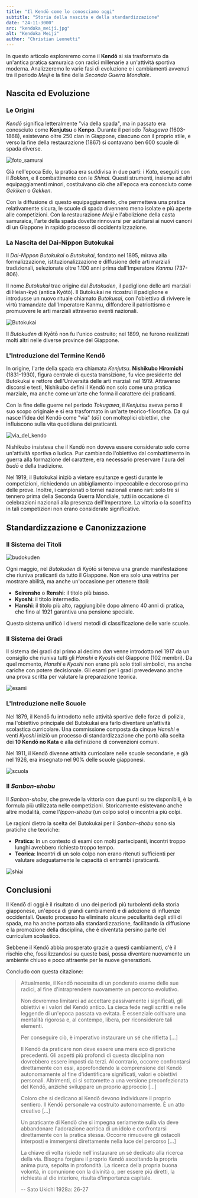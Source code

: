 ```yaml
---
title: "Il Kendō come lo conosciamo oggi"
subtitle: "Storia della nascita e della standardizzazione"
date: "24-11-3000"
src: "kendoka_meiji.jpg"
alt: "Kendoka Meiji"
author: "Christian Leonetti"
---
```


In questo articolo esploreremo come il **Kendō** si sia trasformato da un'antica pratica samuraica con radici millenarie a un'attività sportiva moderna. Analizzeremo le varie fasi di evoluzione e i cambiamenti avvenuti tra il periodo _Meiji_ e la fine della _Seconda Guerra Mondiale_.

## Nascita ed Evoluzione

### Le Origini

_Kendō_ significa letteralmente "via della spada", ma in passato era conosciuto come **Kenjutsu** o **Kenpo**. Durante il periodo _Tokugawa_ (1603-1868), esistevano oltre 250 clan in Giappone, ciascuno con il proprio stile, e verso la fine della restaurazione (1867) si contavano ben 600 scuole di spada diverse.

![foto_samurai](/posts/Samurai_Japan.jpg)

Già nell'epoca Edo, la pratica era suddivisa in due parti: i _Kata_, eseguiti con il _Bokken_, e il combattimento con le _Shinai_. Questi strumenti, insieme ad altri equipaggiamenti minori, costituivano ciò che all'epoca era conosciuto come _Gekiken_ o _Gekken_.

Con la diffusione di questo equipaggiamento, che permetteva una pratica relativamente sicura, le scuole di spada divennero meno isolate e più aperte alle competizioni. Con la restaurazione _Meiji_ e l'abolizione della casta samuraica, l'arte della spada dovette rinnovarsi per adattarsi ai nuovi canoni di un Giappone in rapido processo di occidentalizzazione.

### La Nascita del Dai-Nippon Butokukai

Il _Dai-Nippon Butokukai_ o _Butokukai_, fondato nel 1895, mirava alla formalizzazione, istituzionalizzazione e diffusione delle arti marziali tradizionali, selezionate oltre 1.100 anni prima dall'Imperatore _Kanmu_ (737-806).

Il nome _Butokukai_ trae origine dal _Butokuden_, il padiglione delle arti marziali di Heian-kyō (antica Kyōtō). Il Butokukai ne ricostruì il padiglione e introdusse un nuovo rituale chiamato _Butokusai_, con l'obiettivo di rivivere le virtù tramandate dall'Imperatore Kanmu, diffondere il patriottismo e promuovere le arti marziali attraverso eventi nazionali.

![Butokukai](/posts/Butokukai.jpg)

Il _Butokuden_ di Kyōtō non fu l'unico costruito; nel 1899, ne furono realizzati molti altri nelle diverse province del Giappone.

### L'Introduzione del Termine Kendō

In origine, l'arte della spada era chiamata _Kenjutsu_. **Nishikubo Hiromichi** (1831-1930), figura centrale di questa transizione, fu vice presidente del Butokukai e rettore dell'Università delle arti marziali nel 1919. Attraverso discorsi e testi, Nishikubo definì il Kendō non solo come una pratica marziale, ma anche come un'arte che forma il carattere dei praticanti.

Con la fine delle guerre nel periodo _Tokugawa_, il _Kenjutsu_ aveva perso il suo scopo originale e si era trasformato in un'arte teorico-filosofica. Da qui nasce l'idea del Kendō come "via" (_dō_) con molteplici obiettivi, che influiscono sulla vita quotidiana dei praticanti.

![via_del_kendo](/posts/via_kendo.jpg)

Nishikubo insisteva che il Kendō non doveva essere considerato solo come un'attività sportiva o ludica. Pur cambiando l'obiettivo dal combattimento in guerra alla formazione del carattere, era necessario preservare l'aura del _budō_ e della tradizione.

Nel 1919, il Butokukai iniziò a vietare esultanze e gesti durante le competizioni, richiedendo un abbigliamento impeccabile e decoroso prima delle prove. Inoltre, i campionati o tornei nazionali erano rari: solo tre si tennero prima della Seconda Guerra Mondiale, tutti in occasione di celebrazioni nazionali alla presenza dell'Imperatore. La vittoria o la sconfitta in tali competizioni non erano considerate significative.

## Standardizzazione e Canonizzazione

### Il Sistema dei Titoli

![budokuden](/posts/budokuden.jpg)

Ogni maggio, nel _Butokuden_ di Kyōtō si teneva una grande manifestazione che riuniva praticanti da tutto il Giappone. Non era solo una vetrina per mostrare abilità, ma anche un'occasione per ottenere titoli:

- **Seirensho** o **Renshi**: il titolo più basso.
- **Kyoshi**: il titolo intermedio.
- **Hanshi**: il titolo più alto, raggiungibile dopo almeno 40 anni di pratica, che fino al 1921 garantiva una pensione speciale.

Questo sistema unificò i diversi metodi di classificazione delle varie scuole.

### Il Sistema dei Gradi

Il sistema dei gradi dal primo al decimo _dan_ venne introdotto nel 1917 da un consiglio che riuniva tutti gli _Hanshi_ e _Kyoshi_ del Giappone (102 membri). Da quel momento, _Hanshi_ e _Kyoshi_ non erano più solo titoli simbolici, ma anche cariche con potere decisionale. Gli esami per i gradi prevedevano anche una prova scritta per valutare la preparazione teorica.

![esami](/posts/esami.jpg)

### L'Introduzione nelle Scuole

Nel 1879, il Kendō fu introdotto nelle attività sportive delle forze di polizia, ma l'obiettivo principale del Butokukai era farlo diventare un'attività scolastica curricolare. Una commissione composta da cinque _Hanshi_ e venti _Kyoshi_ iniziò un processo di standardizzazione che portò alla scelta dei **10 Kendō no Kata** e alla definizione di convenzioni comuni.

Nel 1911, il Kendō divenne attività curricolare nelle scuole secondarie, e già nel 1926, era insegnato nel 90% delle scuole giapponesi.

![scuola](/posts/kendo_scuola.jpg)

### Il _Sanbon-shobu_

Il _Sanbon-shobu_, che prevede la vittoria con due punti su tre disponibili, è la formula più utilizzata nelle competizioni. Storicamente esistevano anche altre modalità, come l'_Ippon-shobu_ (un colpo solo) o incontri a più colpi.

Le ragioni dietro la scelta del Butokukai per il _Sanbon-shobu_ sono sia pratiche che teoriche:

- **Pratica**: In un contesto di esami con molti partecipanti, incontri troppo lunghi avrebbero richiesto troppo tempo.
- **Teorica**: Incontri di un solo colpo non erano ritenuti sufficienti per valutare adeguatamente le capacità di entrambi i praticanti.

![shiai](/posts/shiai.jpg)

## Conclusioni

Il Kendō di oggi è il risultato di uno dei periodi più turbolenti della storia giapponese, un'epoca di grandi cambiamenti e di adozione di influenze occidentali. Questo processo ha eliminato alcune peculiarità degli stili di spada, ma ha anche portato alla standardizzazione, facilitando la diffusione e la promozione della disciplina, che è diventata persino parte del curriculum scolastico.

Sebbene il Kendō abbia prosperato grazie a questi cambiamenti, c'è il rischio che, fossilizzandosi su queste basi, possa diventare nuovamente un ambiente chiuso e poco attraente per le nuove generazioni.

Concludo con questa citazione:

>Attualmente, il Kendō necessita di un ponderato esame delle sue radici, al fine d'intraprendere nuovamente un percorso evolutivo.
>
>Non dovremmo limitarci ad accettare passivamente i significati, gli obiettivi e i valori del Kendō antico. La cieca fede negli scritti e nelle leggende di un'epoca passata va evitata. È essenziale coltivare una mentalità rigorosa e, al contempo, libera, per riconsiderare tali elementi.
>
>Per conseguire ciò, è imperativo instaurare un sé che rifletta [...]
>
>Il Kendō da praticare non deve essere una mera eco di pratiche precedenti. Gli aspetti più profondi di questa disciplina non dovrebbero essere imposti da terzi. Al contrario, occorre confrontarsi direttamente con essi, approfondendo la comprensione del Kendō autonomamente al fine d'identificare significati, valori e obiettivi personali. Altrimenti, ci si sottomette a una versione preconfezionata del Kendō, anziché sviluppare un proprio approccio [...]
>
> Coloro che si dedicano al Kendō devono individuare il proprio sentiero. Il Kendō personale va costruito autonomamente. È un atto creativo [...]
>
> Un praticante di Kendō che si impegna seriamente sulla via deve abbandonare l'adorazione acritica di un idolo e confrontarsi direttamente con la pratica stessa. Occorre rimuovere gli ostacoli interposti e immergersi direttamente nella luce del percorso [...]
>
> La chiave di volta risiede nell'instaurare un sé dedicato alla ricerca della via. Bisogna forgiare il proprio Kendō ascoltando la propria anima pura, sepolta in profondità. La ricerca della propria buona volontà, in comunione con la divinità o, per essere più diretti, la richiesta al dio interiore, risulta d'importanza capitale.
>
> -- Sato Ukichi 1928a: 26-27


<!-- In questo articolo andremo a esaminare i processi che spiegano come il **Kendō** sia passato da una pratica di stampo samuraico e con una tradizione millenaria e variegata, all'attività sportiva che è oggi, seguendo le varie trasformazioni e cambiamenti occorsi tra il periodo _Meiji_ e la fine della _Seconda Guerra Mondiale_

## Nascita ed evoluzione

### Le origini

_Kendō_ significa letteralmente _"via della spada"_, ma in passato questa _"via"_ era conosciuta come **Kenjutsu** o **Kenpo**. Durante il periodo _Tokugawa_ (1603-1868) esistevano più di 250 clan in tutta la nazione, ognuno con un proprio stile. Addirittura, a ridosso della restaurazione (1867), si contavano ben 600 scuole di spada diverse.

![foto_samurai](/posts/Samurai_Japan.jpg)

Già in epoca Edo la pratica era divisa in due parti: i _Kata_, per i quali si utilizzava il _Bokken_, e il combattimento con le _Shinai_. Questi due pezzi di equipaggiamento, più altri minori, formavano ciò che in poca Edo era chiamato _Gekiken_ o _Gekken_.

Con il diffondersi di tale equipaggiamento, che permetteva la pratica in maniera più o meno sicura, l'ambiente delle scuole di spada divenne meno chiuso e meno isolato, in più divennero possibili anche le competizioni.

Con la restaurazione Meiji e l'eliminazione della casta samuraica, l'arte della spada fu costretta a rinnovarsi in conformità anche dei nuovi canoni dettati dall'occidentalizzazione del paese.

### La Nascita del Dai-Nippon Butokukai

Il _Dai-Nippon Butokukai_ o _Butokukai_, fondato nel 1895, era un'associazione che mirava alla formalizzazione, alla istituzionalizzazione e alla diffusione delle arti marziali che furono prescelte oltre 1.100 anni prima dall'Imperatore _Kanmu_ (737-806).

L'origine del nome Butokukai è direttamente collegata al nome del padiglione delle arti marziali di Heian-kyō (antica Kyōtō), il _Butokuden_. Il Butokukai riprodusse il padiglione del Butokuden e introdusse un nuovo rituale chiamato _Butokusai_. Gli scopi dietro tutto ciò era far rivivere le virtù trasmesse dall'Imperatore Kanmu, oltre che diffondere patriottismo e le arti marziali ospitando personalità da tutto il paese per meglio preservarle.

![Butokukai](/posts/Butokukai.jpg)

Il Butokuden a Kyōtō non fu l'unico a essere realizzato(1899). Infatti, ne furono costruiti tanti altri nelle varie province del Giappone.

### La nascita della parola Kendō

Come detto a inizio articolo, l' arte della spada era precedentemente definita con la parola _Kenjutsu_.

**Nishikubo Hiromichi** (1831-1930) fu il motore trainante del cambiamento da Kenjutsu a Kendō. Nominato vice presidente del Butokukai e rettore della Università dedicata alle arti marziali nel 1919, iniziò a diffondere testi e a fare discorsi in cui definiva il Kendō non solo come una pratica che formava guerrieri e dava competenze nell'area del _budō_, ma anche come un'arte che poteva formare il carattere dei praticanti.

Il cambiamento di fatti era già avvenuto nel periodo Tokugawa, nel quale, con l'assenza di guerre, le arti marziali come il Kenjutsu avevano perso il loro scopo originale ed erano diventate solo arti teorico-filosofiche.

Da questa visione si trae l'idea dell'arte della spada come una via (**dō**) con molteplici obbiettivi, che hanno effetti anche nella vita di tutti i giorni.

![via_del_kendo](/posts/via_kendo.jpg)

Nishikubo afferma, però, che non il Kendō non va concepito come mera attività sportiva o ludica, poiché pur cambiando l'obbiettivo, dal combattimento in guerra alla formazione del carattere del praticante, c'è bisogno di quell'aurea _budō_ che preservi la tradizione.

Così, già dal 1919, il Butokukai iniziò a vietare esultanze e gesti durante le competizioni, limitando addirittura l'abbigliamento dei praticanti prima delle prove, che doveva essere sempre impeccabile e decoroso.

Un'altra prova di questa volontà di mantenere il Kendō un ambiente di crescita spirituale e semi-marziale, più che sportivo, era la quasi assenza di campionati o tornei a livello nazionale.

Se ne contano appena tre prima della Seconda Guerra Mondiale e tutti svolti in occasione di celebrazioni nazionali alla presenza dell'Imperatore.

La vittoria o la sconfitta in questo tipo di competizioni non erano considerate ne un'onta ne un avvenimento degno di nota dai praticanti di questo periodo.

## Standardizzazione e canonizzazione

### Il sistema dei titoli

![budokuden](/posts/budokuden.jpg)

Nel Butokuden di Kyōtō ogni Maggio si teneva una grande manifestazione, alla quale prendevano parte artisti marziali da tutte le parti del Giappone. La competizione però non era solo una vetrina per mettere in mostra le proprie abilità. Infatti i praticanti venivano anche giudicati e, in base a tali giudizi gli venivano assegnati dei titoli:

- **Seirensho** o **Renshi** era il titolo più basso.
- **Kyoshi** il secondo titolo.
- **Hanshi** il titolo più alto, raggiungibile dopo almeno 40 anni di anzianità nella pratica e che, fino al 1921, garantiva addirittura una pensione speciale.

Questo sistema andò a sostituire i diversi sistemi utilizzati nelle diverse scuole andando a uniformare cosi i titoli accreditati ai praticanti.

### Il sistema dei gradi

Il sistema dei gradi dal primo al decimo _dan_ venne implementato nel 1917 proprio da un consiglio che riuniva tutti gli Hanshi e i Kyoshi del Giappone (102).

Hanshi e Kyoshi divennero dunque non più solo titoli simbolici, ma anche cariche con un forte potere decisionale.

Nonostante nel 1917 ancora in ben dieci province c'era assenza di Hanshi e Kyoshi che potessero fare da esaminatori, già nel 1937 questa carenza venne colmata a dimostrazione del grande dinamismo ed evoluzione del Kendō in quegli anni.

Gli esami non erano solo pratici ma comprendevano anche una prova scritta per valutare la preparazione teorica degli esaminandi.

![esami](/posts/esami.jpg)

### L'introduzione nelle scuole

Già nel 1879 il Kendō fu introdotto nelle attività sportive per le forze di polizia, ma il più grande desiderio dei vertici del Butokukai era rendere il kendō un'attività scolastica curricolare.

Per fare ciò fu richiesta un'unificazione delle convenzioni e degli usi della pratica. Fu cosi che una commissione formata da cinque Hanshi e 20 Kyoshi iniziò il processo uniformatore che portò alla scelta dei **10 Kendō no Kata** e delle convenzioni comuni.

Nel 1911 il Kendō diventò attività curricolare per le scuole secondarie e già nel 1926 nel 90% delle scuole giapponesi si insegnava o si offriva come corso facoltativo il Kendō.

![scuola](/posts/kendo_scuola.jpg)

### Il _Sanbon-shobu_

Il _Sanbon-shobu_ è la formula più utilizzata nelle competizioni, che sancisce la vittoria del contendente che riesca a ottenere due punti sui tre in palio.

Nella tradizione si parla però anche d'_Ippon-shobu_, ovvero di combattimenti conclusi in un sol colpo, come si hanno testimonianze di epoca Edo che parlano d'incontri a cinque colpi, a dieci colpi, e così via.

La scelta del Butokukai di fare incontri a tre colpi ha però motivazioni sia pratiche che teoriche:

- **Pratica**: dovendo esaminare un gran numero di praticanti durante le sessioni di esame e considerando l'esiguo numero di esaminatori disponibili inizialmente, si è convenuto che incontri dai cinque colpi in su averebbero richiesto troppo tempo ai fini degli esami.
- **Teorica**: si pensò che incontri a un sol colpo non fossero sufficienti per valutare le capacità di entrambi i praticanti, quindi si optò per dare una "seconda chance" a chi non riusciva a imporsi immediatamente, potendo così giudicare con più precisione le capacità di entrambi i contendenti.

![shiai](/posts/shiai.jpg)

## Conclusioni

Il Kendō di oggi è figlio di uno dei periodi più turbolenti del Giappone. Un periodo dove si dovette affrontare la netta rottura con l'epoca precedente e accogliere le migliaia di novità in arrivo dall'occidente.

Questo periodo ha tolto molto al Kendō, come la varietà e l'unicità di alcuni stili di spada, ma ha anche dato tanto.

La standardizzazione ha permesso un'uniformità nelle pratiche che ha aiutato molto nella diffusione e promozione della disciplina che, come si è visto, diventò addirittura un'attività scolastica offerta in quasi tutte le scuole del Giappone.

Il Kendō ha dovuto reinventarsi e lo ha fatto al meglio considerando i risultati ottenuti in soli pochi anni dalla nascita del Butokukai.

Però a mio avviso il fossilizzarsi del Kendō su queste basi, seppur buone, potrebbe riportare a una situazione simile a quella pre-restaurazione, ovvero a un ambiente eccessivamente chiuso ed esclusivo, perdendo così di appeal per le generazioni future.

A tal riguardo, vorrei concludere il mio articolo con questa citazione:

Certamente, ecco una versione più formale e articolata della traduzione:

>Attualmente, il Kendō necessita di un ponderato esame delle sue radici, al fine d'intraprendere nuovamente un percorso evolutivo.
>
>Non dovremmo limitarci ad accettare passivamente i significati, gli obiettivi e i valori del Kendō antico. La cieca fede negli scritti e nelle leggende di un'epoca passata va evitata. È essenziale coltivare una mentalità rigorosa e, al contempo, libera, per riconsiderare tali elementi.
>
>Per conseguire ciò, è imperativo instaurare un sé che rifletta [...]
>
>Il Kendō da praticare non deve essere una mera eco di pratiche precedenti. Gli aspetti più profondi di questa disciplina non dovrebbero essere imposti da terzi. Al contrario, occorre confrontarsi direttamente con essi, approfondendo la comprensione del Kendō autonomamente al fine d'identificare significati, valori e obiettivi personali. Altrimenti, ci si sottomette a una versione preconfezionata del Kendō, anziché sviluppare un proprio approccio [...]
>
> Coloro che si dedicano al Kendō devono individuare il proprio sentiero. Il Kendō personale va costruito autonomamente. È un atto creativo [...]
>
> Un praticante di Kendō che si impegna seriamente sulla via deve abbandonare l'adorazione acritica di un idolo e confrontarsi direttamente con la pratica stessa. Occorre rimuovere gli ostacoli interposti e immergersi direttamente nella luce del percorso [...]
>
> La chiave di volta risiede nell'instaurare un sé dedicato alla ricerca della via. Bisogna forgiare il proprio Kendō ascoltando la propria anima pura, sepolta in profondità. La ricerca della propria buona volontà, in comunione con la divinità o, per essere più diretti, la richiesta al dio interiore, risulta d'importanza capitale.
>
> -- Sato Ukichi 1928a: 26-27 -->
